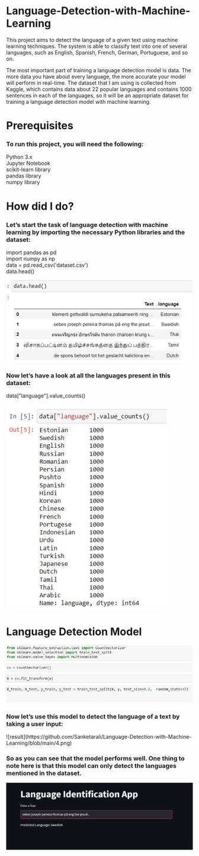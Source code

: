 # Language-Detection-with-Machine-Learning
This project aims to detect the language of a given text using machine learning techniques. The system is able to classify text into one of several languages, such as English, Spanish, French, German, Portuguese, and so on.

The most important part of training a language detection model is data. The more data you have about every language, the more accurate your model will perform in real-time. The dataset that I am using is collected from Kaggle, which contains data about 22 popular languages and contains 1000 sentences in each of the languages, so it will be an appropriate dataset for training a language detection model with machine learning.

# Prerequisites
<h3>To run this project, you will need the following:<br></h3>

Python 3.x<br>
Jupyter Notebook<br>
scikit-learn library<br>
pandas library<br>
numpy library<br>


# How did I do?

<h3>Let’s start the task of language detection with machine learning by importing the necessary Python libraries and the dataset:<br></h3>
import pandas as pd<br>
import numpy as np<br>
data = pd.read_csv('dataset.csv')<br>
data.head()<br>

![result](https://github.com/Sanketarali/Language-Detection-with-Machine-Learning/blob/main/1.png)<br>

  <h3>Now let’s have a look at all the languages present in this dataset:<br></h3>

data["language"].value_counts()<br>

![result](https://github.com/Sanketarali/Language-Detection-with-Machine-Learning/blob/main/2.png)<br>

# Language Detection Model
![result](https://github.com/Sanketarali/Language-Detection-with-Machine-Learning/blob/main/3.png)<br>

  <h3>Now let’s use this model to detect the language of a text by taking a user input:<br></h3>
![result](https://github.com/Sanketarali/Language-Detection-with-Machine-Learning/blob/main/4.png)<br>

<h3>So as you can see that the model performs well. One thing to note here is that this model can only detect the languages mentioned in the dataset.</h3>

![result](https://github.com/Sanketarali/Language-Detection-with-Machine-Learning/blob/main/Screenshot%20(3012).png)


